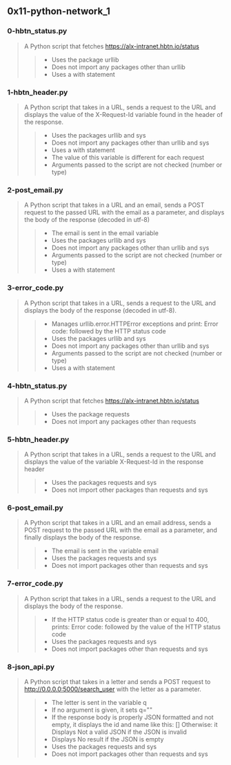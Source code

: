 ## 0x11-python-network_1
### 0-hbtn_status.py
> A Python script that fetches https://alx-intranet.hbtn.io/status
>> - Uses the package urllib
>> - Does not import any packages other than urllib
>> - Uses a with statement
### 1-hbtn_header.py
> A Python script that takes in a URL, sends a request to the URL and displays the value of the X-Request-Id variable found in the header of the response.
>> - Uses the packages urllib and sys
>> - Does not import any packages other than urllib and sys
>> - Uses a with statement
>> - The value of this variable is different for each request
>> - Arguments passed to the script are not checked (number or type)
### 2-post_email.py
> A Python script that takes in a URL and an email, sends a POST request to the passed URL with the email as a parameter, and displays the body of the response (decoded in utf-8)
>> - The email is sent in the email variable
>> - Uses the packages urllib and sys
>> - Does not import any packages other than urllib and sys
>> - Arguments passed to the script are not checked (number or type)
>> - Uses a with statement
### 3-error_code.py
> A Python script that takes in a URL, sends a request to the URL and displays the body of the response (decoded in utf-8).
>> - Manages urllib.error.HTTPError exceptions and print: Error code: followed by the HTTP status code
>> - Uses the packages urllib and sys
>> - Does not import any packages other than urllib and sys
>> - Arguments passed to the script are not checked (number or type)
>> - Uses a with statement
### 4-hbtn_status.py
> A Python script that fetches https://alx-intranet.hbtn.io/status
>> - Uses the package requests
>> - Does not import any packages other than requests
### 5-hbtn_header.py
> A Python script that takes in a URL, sends a request to the URL and displays the value of the variable X-Request-Id in the response header
>> - Uses the packages requests and sys
>> - Does not import other packages than requests and sys
### 6-post_email.py
> A Python script that takes in a URL and an email address, sends a POST request to the passed URL with the email as a parameter, and finally displays the body of the response.
>> - The email is sent in the variable email
>> - Uses the packages requests and sys
>> - Does not import packages other than requests and sys
### 7-error_code.py
> A Python script that takes in a URL, sends a request to the URL and displays the body of the response.
>> - If the HTTP status code is greater than or equal to 400, prints: Error code: followed by the value of the HTTP status code
>> - Uses the packages requests and sys
>> - Does not import packages other than requests and sys
### 8-json_api.py
> A Python script that takes in a letter and sends a POST request to http://0.0.0.0:5000/search_user with the letter as a parameter.
>> - The letter is sent in the variable q
>> - If no argument is given, it sets q=""
>> - If the response body is properly JSON formatted and not empty, it displays the id and name like this: [<id>] <name>
Otherwise: it Displays Not a valid JSON if the JSON is invalid
>> - Displays No result if the JSON is empty
>> - Uses the packages requests and sys
>> - Does not import packages other than requests and sys
